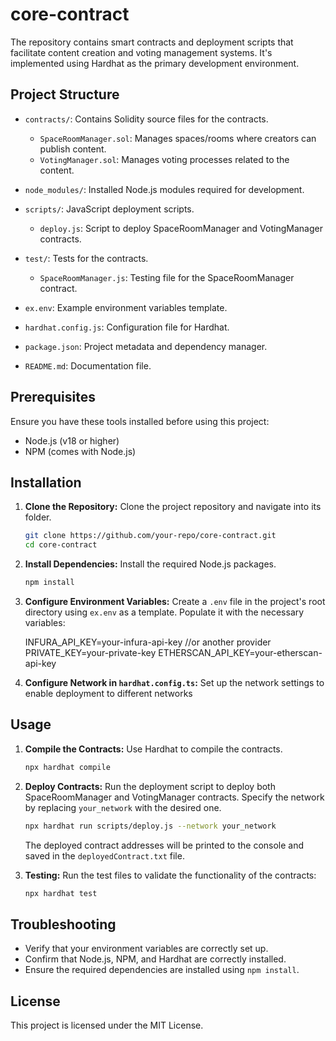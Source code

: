 # core-contract

The repository contains smart contracts and deployment scripts that facilitate content creation and voting management systems. It's implemented using Hardhat as the primary development environment.

## Project Structure

- `contracts/`: Contains Solidity source files for the contracts.

  - `SpaceRoomManager.sol`: Manages spaces/rooms where creators can publish content.
  - `VotingManager.sol`: Manages voting processes related to the content.
- `node_modules/`: Installed Node.js modules required for development.
- `scripts/`: JavaScript deployment scripts.

  - `deploy.js`: Script to deploy SpaceRoomManager and VotingManager contracts.
- `test/`: Tests for the contracts.

  - `SpaceRoomManager.js`: Testing file for the SpaceRoomManager contract.
- `ex.env`: Example environment variables template.
- `hardhat.config.js`: Configuration file for Hardhat.
- `package.json`: Project metadata and dependency manager.
- `README.md`: Documentation file.

## Prerequisites

Ensure you have these tools installed before using this project:

- Node.js (v18 or higher)
- NPM (comes with Node.js)

## Installation

1. **Clone the Repository:**
   Clone the project repository and navigate into its folder.

   ```bash
   git clone https://github.com/your-repo/core-contract.git
   cd core-contract
   ```
2. **Install Dependencies:**
   Install the required Node.js packages.

   ```bash
   npm install
   ```
3. **Configure Environment Variables:**
   Create a `.env` file in the project's root directory using `ex.env` as a template. Populate it with the necessary variables:

   INFURA_API_KEY=your-infura-api-key //or another provider
   PRIVATE_KEY=your-private-key
   ETHERSCAN_API_KEY=your-etherscan-api-key
4. **Configure Network in `hardhat.config.ts`:**
   Set up the network settings to enable deployment to different networks

## Usage

1. **Compile the Contracts:**
   Use Hardhat to compile the contracts.

   ```bash
   npx hardhat compile
   ```
2. **Deploy Contracts:**
   Run the deployment script to deploy both SpaceRoomManager and VotingManager contracts. Specify the network by replacing `your_network` with the desired one.

   ```bash
   npx hardhat run scripts/deploy.js --network your_network
   ```

   The deployed contract addresses will be printed to the console and saved in the `deployedContract.txt` file.
3. **Testing:**
   Run the test files to validate the functionality of the contracts:

   ```bash
   npx hardhat test
   ```

## Troubleshooting

- Verify that your environment variables are correctly set up.
- Confirm that Node.js, NPM, and Hardhat are correctly installed.
- Ensure the required dependencies are installed using `npm install`.

## License

This project is licensed under the MIT License.
